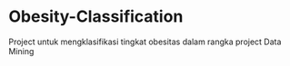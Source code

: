 # Obesity-Classification
Project untuk mengklasifikasi tingkat obesitas dalam rangka project Data Mining
